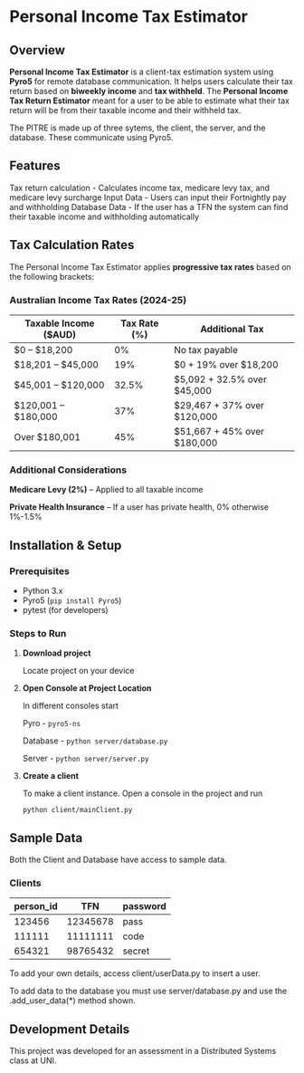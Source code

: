 # Personal Income Tax Estimator

## Overview
**Personal Income Tax Estimator** is a client-tax estimation system using **Pyro5** for remote database communication. It helps users calculate their tax return based on **biweekly income** and **tax withheld**.
The **Personal Income Tax Return Estimator** meant for a user to be able to estimate what their tax return will be
from their taxable income and their withheld tax.

The PITRE is made up of three sytems, the client, the server, and the database. These communicate using Pyro5.

## Features
Tax return calculation - Calculates income tax, medicare levy tax, and medicare levy surcharge
Input Data - Users can input their Fortnightly pay and withholding
Database Data - If the user has a TFN the system can find their taxable income and withholding automatically

## Tax Calculation Rates
The Personal Income Tax Estimator applies **progressive tax rates** based on the following brackets:
### **Australian Income Tax Rates (2024-25)**
| Taxable Income ($AUD) | Tax Rate (%) | Additional Tax |
|----------------------|-------------|----------------|
| $0 – $18,200       | 0%          | No tax payable |
| $18,201 – $45,000  | 19%         | $0 + 19% over $18,200 |
| $45,001 – $120,000 | 32.5%       | $5,092 + 32.5% over $45,000 |
| $120,001 – $180,000 | 37%         | $29,467 + 37% over $120,000 |
| Over $180,001      | 45%         | $51,667 + 45% over $180,000 |

### **Additional Considerations**
**Medicare Levy (2%)** – Applied to all taxable income 

**Private Health Insurance** – If a user has private health, 0% otherwise 1%-1.5%

## Installation & Setup
### Prerequisites
- Python 3.x  
- Pyro5 (`pip install Pyro5`)  
- pytest (for developers) 

### Steps to Run
1. **Download project**

   Locate project on your device

3. **Open Console at Project Location**

   In different consoles start

   Pyro - ```pyro5-ns```

   Database - ```python server/database.py```

   Server - ```python server/server.py```
   
5. **Create a client**

    To make a client instance. Open a console in the project and run
   
    ```python client/mainClient.py```

## Sample Data
Both the Client and Database have access to sample data.

### Clients
| person_id | TFN | password |
|-----------|-----|----------|
|123456|12345678|pass|
|111111|11111111|code|
|654321|98765432|secret|

To add your own details, access client/userData.py to insert a user. 

To add data to the database you must use server/database.py and use the .add_user_data(*) method shown.
## Development Details

This project was developed for an assessment in a Distributed Systems class at UNI.
    
